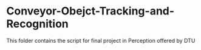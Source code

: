 # Conveyor-Obejct-Tracking-and-Recognition
This folder contains the script for final project in Perception offered by DTU
